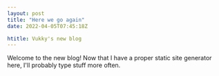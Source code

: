 ```yaml
---
layout: post
title: "Here we go again"
date: 2022-04-05T07:45:18Z

htitle: Vukky's new blog 
---
```


Welcome to the new blog! Now that I have a proper static site generator here, I'll probably type stuff more often.
